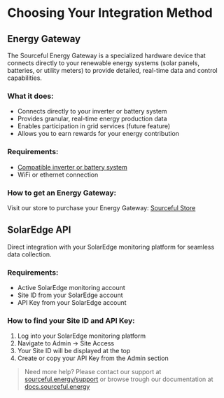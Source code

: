 # Choosing Your Integration Method

## Energy Gateway
The Sourceful Energy Gateway is a specialized hardware device that connects directly to your renewable energy systems (solar panels, batteries, or utility meters) to provide detailed, real-time data and control capabilities.

### What it does:
- Connects directly to your inverter or battery system
- Provides granular, real-time energy production data
- Enables participation in grid services (future feature)
- Allows you to earn rewards for your energy contribution

### Requirements:
- [Compatible inverter or battery system](https://docs.sourceful.energy/energy-gateway/compatible-devices/)
- WiFi or ethernet connection

### How to get an Energy Gateway:
Visit our store to purchase your Energy Gateway:
[Sourceful Store](https://sourceful.energy/store)

## SolarEdge API
Direct integration with your SolarEdge monitoring platform for seamless data collection.

### Requirements:
- Active SolarEdge monitoring account
- Site ID from your SolarEdge account
- API Key from your SolarEdge account

### How to find your Site ID and API Key:
1. Log into your SolarEdge monitoring platform
2. Navigate to Admin → Site Access
3. Your Site ID will be displayed at the top
4. Create or copy your API Key from the Admin section

> Need more help? Please contact our support at [sourceful.energy/support](https://sourceful.energy/support) or browse trough our documentation at [docs.sourceful.energy](https://docs.sourceful.energy)
